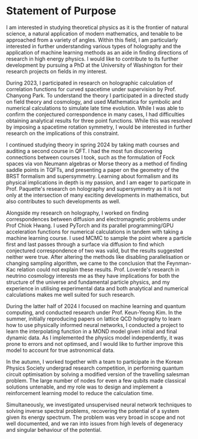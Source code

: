 # Statement of Purpose
I am interested in studying theoretical physics as it is the frontier of natural science, a natural application of modern mathematics, and tenable to be approached from a variety of angles. Within this field, I am particularly interested in further understanding various types of holography and the application of machine learning methods as an aide in finding directions of research in high energy physics. I would like to contribute to its further development by pursuing a PhD at the University of Washington for their research projects on fields in my interest.

During 2023, I participated in research on holographic calculation of correlation functions for curved spacetime under supervision by Prof. Chanyong Park. To understand the theory I participated in a directed study on field theory and cosmology, and used Mathematica for symbolic and numerical calculations to simulate late time evolution. While I was able to confirm the conjectured correspondence in many cases, I had difficulties obtaining analytical results for three point functions. While this was resolved by imposing a spacetime rotation symmetry, I would be interested in further research on the implications of this constraint.

I continued studying theory in spring 2024 by taking math courses and auditing a second course in QFT. I had the most fun discovering connections between courses I took, such as the formulation of Fock spaces via von Neumann algebras or Morse theory as a method of finding saddle points in TQFTs, and presenting a paper on the geometry of the BRST formalism and supersymmetry. Learning about formalism and its physical implications in depth is my passion, and I am eager to particpate in Prof. Paquette's research on holography and supersymmetry as it is not only at the intersection of many exciting developments in mathematics, but also contributes to such developments as well.

Alongside my research on holography, I worked on finding correspondences between diffusion and electromagnetic problems under Prof Chiok Hwang. I used PyTorch and its parallel programming/GPU acceleration functions for numerical calculations in tandem with taking a machine learning course. I used MCMC to sample the point where a particle first and last passes through a surface via diffusion to find which conjectured correspondence of two was valid, but the results suggested neither were true. After altering the methods like disabling parallelisation or changing sampling algorithm, we came to the conclusion that the Feynman-Kac relation could not explain these results. Prof. Loverde's research in neutrino cosmology interests me as they have implications for both the structure of the universe and fundamental particle physics, and my experience in utilising experimental data and both analytical and numerical calculations makes me well suited for such research.

During the latter half of 2024 I focused on machine learning and quantum computing, and conducted research under Prof. Keun-Yeong Kim. In the summer, initially reproducing papers on lattice QCD holography to learn how to use physically informed neural networks, I conducted a project to learn the interpolating function in a MOND model given initial and final dynamic data. As I implemented the physics model independently, it was prone to errors and not optimsed, and I would like to further improve this model to account for true astronomical data.

In the autumn, I worked together with a team to participate in the Korean Physics Society undergrad research competition, in performing quantum circuit optimisation by solving a modified version of the travelling salesman problem. The large number of nodes for even a few qubits made classical solutions untenable, and my role was to design and implement a reinforcement learning model to reduce the calculation time. 

Simultaneously, we investigated unsupervised neural network techniques to solving inverse spectral problems, recovering the potential of a system given its energy spectrum. The problem was very broad in scope and not well documented, and we ran into issues from high levels of degeneracy and singular behaviour of the potential.

